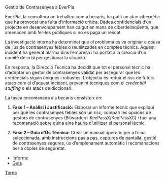 Gestió de Contrasenyes a EverPia

EverPia, la consultora on treballeu com a becaris, ha patit un atac cibernètic que ha provocat una fuita d’informació crítica. Dades confidencials d’un projecte en desenvolupament han caigut en mans de ciberdelinqüents, que amenacen amb fer-les públiques si no es paga un rescat. 

La investigació interna ha determinat que el problema es va originar a causa de l’ús de contrasenyes febles o reutilitzades en comptes tècnics. Aquest incident ha generat alarma dins l’empresa i ha portat a la creació d’un comitè de crisi per gestionar la situació.

En resposta, la Direcció Tècnica ha decidit que tot el personal tècnic ha d’adoptar un gestor de contrasenyes validat per assegurar que les credencials siguin úniques i robustes. L’objectiu és reduir el risc de futurs atacs com el d’aquest incident, prevenint tècniques com el *credential stuffing* o els atacs de diccionari.

La tasca encomanada als becaris consisteix en:

1. **Fase 1 – Anàlisi i Justificació:** Elaborar un informe tècnic que expliqui per què les contrasenyes febles són un risc, compari les opcions de gestors de contrasenyes (Bitwarden i KeePassX/KeePassXC) i faci una recomanació sobre quina eina hauria d’utilitzar el personal tècnic.

2. **Fase 2 – Guia d’Ús Tècnica:** Crear un manual operatiu per a l’eina seleccionada, amb instruccions pas a pas, captures de pantalla, gestió de contrasenyes segures, ús d’emplenament automàtic i recomanacions per a còpies de seguretat.

- [Informe](informe.md)  
- [Guia](guia.md)  

[Torna](../)
